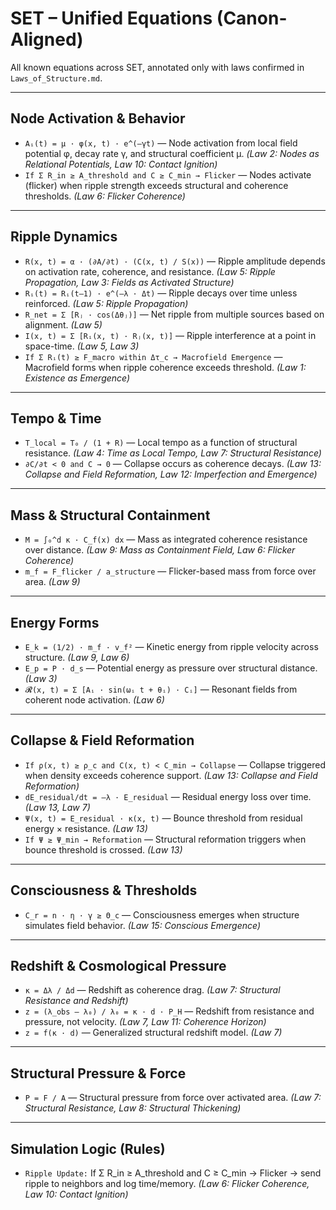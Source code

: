 
# SET – Unified Equations (Canon-Aligned)

All known equations across SET, annotated only with laws confirmed in `Laws_of_Structure.md`.

---

## Node Activation & Behavior

- `Aᵢ(t) = μ · φ(x, t) · e^(–γt)` — Node activation from local field potential φ, decay rate γ, and structural coefficient μ. *(Law 2: Nodes as Relational Potentials, Law 10: Contact Ignition)*  
- `If Σ R_in ≥ A_threshold and C ≥ C_min → Flicker` — Nodes activate (flicker) when ripple strength exceeds structural and coherence thresholds. *(Law 6: Flicker Coherence)*

---

## Ripple Dynamics

- `R(x, t) = α · (∂A/∂t) · (C(x, t) / S(x))` — Ripple amplitude depends on activation rate, coherence, and resistance. *(Law 5: Ripple Propagation, Law 3: Fields as Activated Structure)*  
- `Rᵢ(t) = Rᵢ(t–1) · e^(–λ · Δt)` — Ripple decays over time unless reinforced. *(Law 5: Ripple Propagation)*  
- `R_net = Σ [Rⱼ · cos(Δθⱼ)]` — Net ripple from multiple sources based on alignment. *(Law 5)*  
- `I(x, t) = Σ [Rᵢ(x, t) · Rⱼ(x, t)]` — Ripple interference at a point in space-time. *(Law 5, Law 3)*  
- `If Σ Rᵢ(t) ≥ F_macro within Δτ_c → Macrofield Emergence` — Macrofield forms when ripple coherence exceeds threshold. *(Law 1: Existence as Emergence)*

---

## Tempo & Time

- `T_local = T₀ / (1 + R)` — Local tempo as a function of structural resistance. *(Law 4: Time as Local Tempo, Law 7: Structural Resistance)*  
- `∂C/∂t < 0 and C → 0` — Collapse occurs as coherence decays. *(Law 13: Collapse and Field Reformation, Law 12: Imperfection and Emergence)*

---

## Mass & Structural Containment

- `M = ∫₀^d κ · C_f(x) dx` — Mass as integrated coherence resistance over distance. *(Law 9: Mass as Containment Field, Law 6: Flicker Coherence)*  
- `m_f = F_flicker / a_structure` — Flicker-based mass from force over area. *(Law 9)*

---

## Energy Forms

- `E_k = (1/2) · m_f · v_f²` — Kinetic energy from ripple velocity across structure. *(Law 9, Law 6)*  
- `E_p = P · d_s` — Potential energy as pressure over structural distance. *(Law 3)*  
- `𝓡(x, t) = Σ [Aᵢ · sin(ωᵢ t + θᵢ) · Cᵢ]` — Resonant fields from coherent node activation. *(Law 6)*

---

## Collapse & Field Reformation

- `If ρ(x, t) ≥ ρ_c and C(x, t) < C_min → Collapse` — Collapse triggered when density exceeds coherence support. *(Law 13: Collapse and Field Reformation)*  
- `dE_residual/dt = –λ · E_residual` — Residual energy loss over time. *(Law 13, Law 7)*  
- `Ψ(x, t) = E_residual · κ(x, t)` — Bounce threshold from residual energy × resistance. *(Law 13)*  
- `If Ψ ≥ Ψ_min → Reformation` — Structural reformation triggers when bounce threshold is crossed. *(Law 13)*

---

## Consciousness & Thresholds

- `C_r = n · η · γ ≥ Θ_c` — Consciousness emerges when structure simulates field behavior. *(Law 15: Conscious Emergence)*

---

## Redshift & Cosmological Pressure

- `κ = Δλ / Δd` — Redshift as coherence drag. *(Law 7: Structural Resistance and Redshift)*  
- `z = (λ_obs – λ₀) / λ₀ = κ · d · P_H` — Redshift from resistance and pressure, not velocity. *(Law 7, Law 11: Coherence Horizon)*  
- `z = f(κ · d)` — Generalized structural redshift model. *(Law 7)*

---

## Structural Pressure & Force

- `P = F / A` — Structural pressure from force over activated area. *(Law 7: Structural Resistance, Law 8: Structural Thickening)*

---

## Simulation Logic (Rules)

- `Ripple Update:` If Σ R_in ≥ A_threshold and C ≥ C_min → Flicker → send ripple to neighbors and log time/memory. *(Law 6: Flicker Coherence, Law 10: Contact Ignition)*
